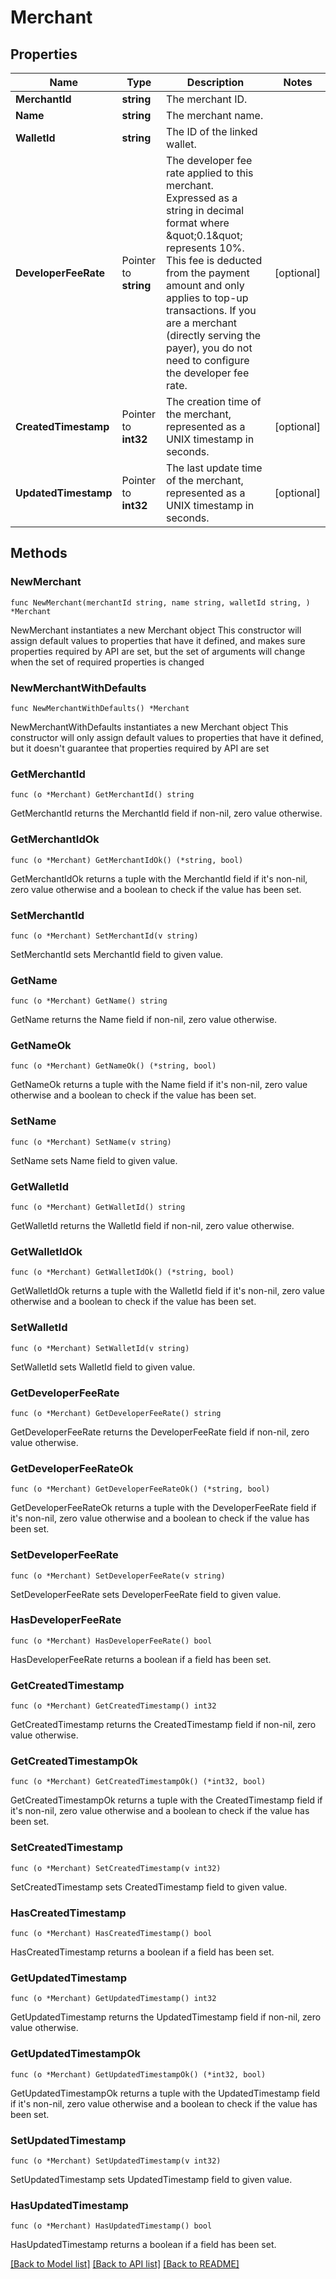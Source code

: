# Merchant

## Properties

Name | Type | Description | Notes
------------ | ------------- | ------------- | -------------
**MerchantId** | **string** | The merchant ID. | 
**Name** | **string** | The merchant name. | 
**WalletId** | **string** | The ID of the linked wallet. | 
**DeveloperFeeRate** | Pointer to **string** | The developer fee rate applied to this merchant. Expressed as a string in decimal format where \&quot;0.1\&quot; represents 10%. This fee is deducted from the payment amount and only applies to top-up transactions. If you are a merchant (directly serving the payer), you do not need to configure the developer fee rate. | [optional] 
**CreatedTimestamp** | Pointer to **int32** | The creation time of the merchant, represented as a UNIX timestamp in seconds. | [optional] 
**UpdatedTimestamp** | Pointer to **int32** | The last update time of the merchant, represented as a UNIX timestamp in seconds. | [optional] 

## Methods

### NewMerchant

`func NewMerchant(merchantId string, name string, walletId string, ) *Merchant`

NewMerchant instantiates a new Merchant object
This constructor will assign default values to properties that have it defined,
and makes sure properties required by API are set, but the set of arguments
will change when the set of required properties is changed

### NewMerchantWithDefaults

`func NewMerchantWithDefaults() *Merchant`

NewMerchantWithDefaults instantiates a new Merchant object
This constructor will only assign default values to properties that have it defined,
but it doesn't guarantee that properties required by API are set

### GetMerchantId

`func (o *Merchant) GetMerchantId() string`

GetMerchantId returns the MerchantId field if non-nil, zero value otherwise.

### GetMerchantIdOk

`func (o *Merchant) GetMerchantIdOk() (*string, bool)`

GetMerchantIdOk returns a tuple with the MerchantId field if it's non-nil, zero value otherwise
and a boolean to check if the value has been set.

### SetMerchantId

`func (o *Merchant) SetMerchantId(v string)`

SetMerchantId sets MerchantId field to given value.


### GetName

`func (o *Merchant) GetName() string`

GetName returns the Name field if non-nil, zero value otherwise.

### GetNameOk

`func (o *Merchant) GetNameOk() (*string, bool)`

GetNameOk returns a tuple with the Name field if it's non-nil, zero value otherwise
and a boolean to check if the value has been set.

### SetName

`func (o *Merchant) SetName(v string)`

SetName sets Name field to given value.


### GetWalletId

`func (o *Merchant) GetWalletId() string`

GetWalletId returns the WalletId field if non-nil, zero value otherwise.

### GetWalletIdOk

`func (o *Merchant) GetWalletIdOk() (*string, bool)`

GetWalletIdOk returns a tuple with the WalletId field if it's non-nil, zero value otherwise
and a boolean to check if the value has been set.

### SetWalletId

`func (o *Merchant) SetWalletId(v string)`

SetWalletId sets WalletId field to given value.


### GetDeveloperFeeRate

`func (o *Merchant) GetDeveloperFeeRate() string`

GetDeveloperFeeRate returns the DeveloperFeeRate field if non-nil, zero value otherwise.

### GetDeveloperFeeRateOk

`func (o *Merchant) GetDeveloperFeeRateOk() (*string, bool)`

GetDeveloperFeeRateOk returns a tuple with the DeveloperFeeRate field if it's non-nil, zero value otherwise
and a boolean to check if the value has been set.

### SetDeveloperFeeRate

`func (o *Merchant) SetDeveloperFeeRate(v string)`

SetDeveloperFeeRate sets DeveloperFeeRate field to given value.

### HasDeveloperFeeRate

`func (o *Merchant) HasDeveloperFeeRate() bool`

HasDeveloperFeeRate returns a boolean if a field has been set.

### GetCreatedTimestamp

`func (o *Merchant) GetCreatedTimestamp() int32`

GetCreatedTimestamp returns the CreatedTimestamp field if non-nil, zero value otherwise.

### GetCreatedTimestampOk

`func (o *Merchant) GetCreatedTimestampOk() (*int32, bool)`

GetCreatedTimestampOk returns a tuple with the CreatedTimestamp field if it's non-nil, zero value otherwise
and a boolean to check if the value has been set.

### SetCreatedTimestamp

`func (o *Merchant) SetCreatedTimestamp(v int32)`

SetCreatedTimestamp sets CreatedTimestamp field to given value.

### HasCreatedTimestamp

`func (o *Merchant) HasCreatedTimestamp() bool`

HasCreatedTimestamp returns a boolean if a field has been set.

### GetUpdatedTimestamp

`func (o *Merchant) GetUpdatedTimestamp() int32`

GetUpdatedTimestamp returns the UpdatedTimestamp field if non-nil, zero value otherwise.

### GetUpdatedTimestampOk

`func (o *Merchant) GetUpdatedTimestampOk() (*int32, bool)`

GetUpdatedTimestampOk returns a tuple with the UpdatedTimestamp field if it's non-nil, zero value otherwise
and a boolean to check if the value has been set.

### SetUpdatedTimestamp

`func (o *Merchant) SetUpdatedTimestamp(v int32)`

SetUpdatedTimestamp sets UpdatedTimestamp field to given value.

### HasUpdatedTimestamp

`func (o *Merchant) HasUpdatedTimestamp() bool`

HasUpdatedTimestamp returns a boolean if a field has been set.


[[Back to Model list]](../README.md#documentation-for-models) [[Back to API list]](../README.md#documentation-for-api-endpoints) [[Back to README]](../README.md)


